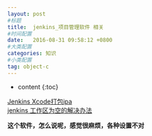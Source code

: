 ```yaml
---
layout: post
#标题
title:  jenkins_项目管理软件 相关
#时间配置
date:   2016-08-31 09:58:12 +0800
#大类配置
categories: 知识
#小类配置
tag: object-c
---
```


* content
{:toc}


<a href="http://www.cnblogs.com/qingjoin/p/3942173.html" target="_blank">Jenkins Xcode打包ipa</a><br>
<a href="http://www.xuebuyuan.com/1256082.html" target="_blank">jenkins 工作区为空的解决办法</a><br>

**这个软件，怎么说呢，感觉很麻烦，各种设置不对**
